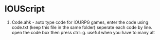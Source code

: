 # IOUScript
1) Code.ahk - auto type code for IOURPG games, enter the code using code.txt (keep this file in the same folder) seperate each code by line. 
open the code box then press ctrl+g. useful when you have to many alt

